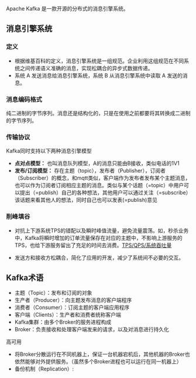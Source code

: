 Apache Kafka 是一款开源的分布式的消息引擎系统。
## 消息引擎系统
### 定义
- 根据维基百科的定义，消息引擎系统是一组规范。企业利用这组规范在不同系统之间传递语义准确的消息，实现松耦合的异步式数据传递。
- 系统 A 发送消息给消息引擎系统，系统 B 从消息引擎系统中读取 A 发送的消息。
### 消息编码格式
纯二进制的字节序列。消息还是结构化的，只是在使用之前都要将其转换成二进制的字节序列。
### 传输协议
Kafka同时支持以下两种消息引擎模型
- __点对点模型：__ 也叫消息队列模型，A的消息只能由B接收，类似电话的1V1
- __发布/订阅模型：__ 存在主题（topic），发布者（Publisher），订阅者（Subscriber）的概念，和mqtt类似，客户端作为发布者发布某个主题消息，也可以作为订阅者订阅相应主题的消息。类似与某个话题（=topic）中用户可以提出（=publish）自己的各种想法，其他用户可以通过关注（=subscribe）该话题来看其他人的想法，同时自己也可以发表(=publish)意见
### 削峰填谷
- 对抗上下游系统TPS的错配以及瞬时峰值流量，避免流量震荡。如，秒杀业务中，Kafka将瞬时增加的订单流量保存在对应的主题中，不影响上游服务的TPS，也给下游服务留出了充足的时间去消费。[TPS/QPS/系统吞吐量](https://blog.csdn.net/u010889616/article/details/83245695)

- 发送方和接收方松耦合，简化了应用的开发，减少了系统间不必要的交互。

## Kafka术语
- 主题（Topic）：发布和订阅的对象
- 生产者（Producer）：向主题发布消息的客户端程序
- 消费者（Consumer）：订阅主题的客户端应用程序
- 客户端（Clients）：生产者和消费者统称客户端
- Kafka集群：由多个Broker的服务进程构成
- Broker：负责接收和处理客户端发来的请求，以及对消息进行持久化

高可用
- 将Broker分散运行在不同机器上，保证一台机器宕机后，其他机器的Broker也依然能够对外提供服务。（虽然多个Broker进程也可以运行在同一机器上）
- 备份机制（Replication）:

